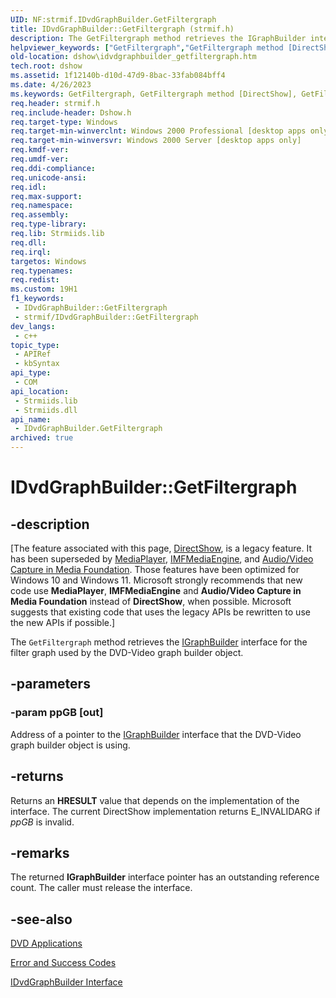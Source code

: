 ```yaml
---
UID: NF:strmif.IDvdGraphBuilder.GetFiltergraph
title: IDvdGraphBuilder::GetFiltergraph (strmif.h)
description: The GetFiltergraph method retrieves the IGraphBuilder interface for the filter graph used by the DVD-Video graph builder object.
helpviewer_keywords: ["GetFiltergraph","GetFiltergraph method [DirectShow]","GetFiltergraph method [DirectShow]","IDvdGraphBuilder interface","IDvdGraphBuilder interface [DirectShow]","GetFiltergraph method","IDvdGraphBuilder.GetFiltergraph","IDvdGraphBuilder::GetFiltergraph","IDvdGraphBuilderGetFiltergraph","dshow.idvdgraphbuilder_getfiltergraph","strmif/IDvdGraphBuilder::GetFiltergraph"]
old-location: dshow\idvdgraphbuilder_getfiltergraph.htm
tech.root: dshow
ms.assetid: 1f12140b-d10d-47d9-8bac-33fab084bff4
ms.date: 4/26/2023
ms.keywords: GetFiltergraph, GetFiltergraph method [DirectShow], GetFiltergraph method [DirectShow],IDvdGraphBuilder interface, IDvdGraphBuilder interface [DirectShow],GetFiltergraph method, IDvdGraphBuilder.GetFiltergraph, IDvdGraphBuilder::GetFiltergraph, IDvdGraphBuilderGetFiltergraph, dshow.idvdgraphbuilder_getfiltergraph, strmif/IDvdGraphBuilder::GetFiltergraph
req.header: strmif.h
req.include-header: Dshow.h
req.target-type: Windows
req.target-min-winverclnt: Windows 2000 Professional [desktop apps only]
req.target-min-winversvr: Windows 2000 Server [desktop apps only]
req.kmdf-ver: 
req.umdf-ver: 
req.ddi-compliance: 
req.unicode-ansi: 
req.idl: 
req.max-support: 
req.namespace: 
req.assembly: 
req.type-library: 
req.lib: Strmiids.lib
req.dll: 
req.irql: 
targetos: Windows
req.typenames: 
req.redist: 
ms.custom: 19H1
f1_keywords:
 - IDvdGraphBuilder::GetFiltergraph
 - strmif/IDvdGraphBuilder::GetFiltergraph
dev_langs:
 - c++
topic_type:
 - APIRef
 - kbSyntax
api_type:
 - COM
api_location:
 - Strmiids.lib
 - Strmiids.dll
api_name:
 - IDvdGraphBuilder.GetFiltergraph
archived: true
---
```


# IDvdGraphBuilder::GetFiltergraph


## -description

\[The feature associated with this page, [DirectShow](/windows/win32/directshow/directshow), is a legacy feature. It has been superseded by [MediaPlayer](/uwp/api/Windows.Media.Playback.MediaPlayer), [IMFMediaEngine](/windows/win32/api/mfmediaengine/nn-mfmediaengine-imfmediaengine), and [Audio/Video Capture in Media Foundation](/windows/win32/medfound/audio-video-capture-in-media-foundation). Those features have been optimized for Windows 10 and Windows 11. Microsoft strongly recommends that new code use **MediaPlayer**, **IMFMediaEngine** and **Audio/Video Capture in Media Foundation** instead of **DirectShow**, when possible. Microsoft suggests that existing code that uses the legacy APIs be rewritten to use the new APIs if possible.\]

The <code>GetFiltergraph</code> method retrieves the <a href="/windows/desktop/api/strmif/nn-strmif-igraphbuilder">IGraphBuilder</a> interface for the filter graph used by the DVD-Video graph builder object.

## -parameters

### -param ppGB [out]

Address of a pointer to the <a href="/windows/desktop/api/strmif/nn-strmif-igraphbuilder">IGraphBuilder</a> interface that the DVD-Video graph builder object is using.

## -returns

Returns an <b>HRESULT</b> value that depends on the implementation of the interface. The current DirectShow implementation returns E_INVALIDARG if <i>ppGB</i> is invalid.

## -remarks

The returned <b>IGraphBuilder</b> interface pointer has an outstanding reference count. The caller must release the interface.

## -see-also

<a href="/windows/desktop/DirectShow/dvd-applications">DVD Applications</a>



<a href="/windows/desktop/DirectShow/error-and-success-codes">Error and Success Codes</a>



<a href="/windows/desktop/api/strmif/nn-strmif-idvdgraphbuilder">IDvdGraphBuilder Interface</a>